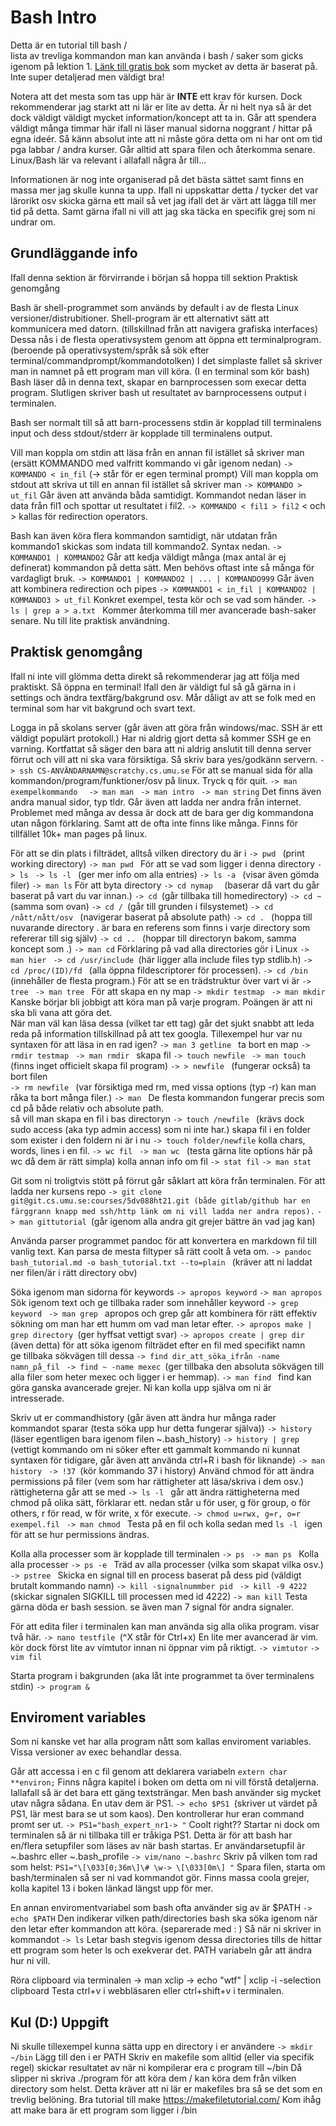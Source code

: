 # Bash Intro
Detta är en tutorial till bash /  
lista av trevliga kommandon man kan använda i bash / saker som gicks igenom på lektion 1. 
[Länk till gratis bok](https://linuxcommand.org/tlcl.php "bok :)") som mycket av detta är baserat på. Inte super detaljerad men väldigt bra! 

Notera att det mesta som tas upp här är **INTE** ett krav för kursen. 
Dock rekommenderar jag starkt att ni lär er lite av detta.
Är ni helt nya så är det dock väldigt väldigt mycket information/koncept att ta in.
Går att spendera väldigt många timmar här ifall ni läser manual sidorna noggrant / hittar på egna ideér. 
Så känn absolut inte att ni måste göra detta om ni har ont om tid pga labbar / andra kurser. 
Går alltid att spara filen och återkomma senare. Linux/Bash lär va relevant i allafall några år till...

Informationen är nog inte organiserad på det bästa sättet samt finns en massa mer jag skulle kunna ta upp. Ifall ni uppskattar detta / tycker det var lärorikt osv skicka gärna ett mail så vet jag ifall det är värt att lägga till mer tid på detta. Samt gärna ifall ni vill att jag ska täcka en specifik grej som ni undrar om.

## Grundläggande info
Ifall denna sektion är förvirrande i början så hoppa till sektion Praktisk genomgång 

Bash är shell-programmet som används by default i av de flesta Linux versioner/distrubitioner. 
Shell-program är ett alternativt sätt att kommunicera med datorn. (tillskillnad från att navigera grafiska interfaces) 
Dessa nås i de flesta operativsystem genom att öppna ett terminalprogram. 
(beroende på operativsystem/språk så sök efter terminal/commandprompt/kommandotolken)
I det simplaste fallet så skriver man in namnet på ett program man vill köra. (I en terminal som kör bash) 
Bash läser då in denna text, skapar en barnprocessen som execar detta program. 
Slutligen skriver bash ut resultatet av barnprocessens output i terminalen.

Bash ser normalt till så att barn-processens stdin är kopplad till terminalens input och dess stdout/stderr är kopplade till terminalens output.

Vill man koppla om stdin att läsa från en annan fil istället så skriver man (ersätt KOMMANDO med valfritt kommando vi går igenom nedan)
	```-> KOMMANDO < in_fil``` (-> står för er egen terminal prompt)
Vill man koppla om stdout att skriva ut till en annan fil istället så skriver man
	```-> KOMMANDO > ut_fil```
Går även att använda båda samtidigt. 
Kommandot nedan läser in data från fil1 och spottar ut resultatet i fil2. 
	```-> KOMMANDO < fil1 > fil2``` 
< och > kallas för redirection operators. 

Bash kan även köra flera kommandon samtidigt, när utdatan från kommando1 skickas som indata till kommando2. Syntax nedan. 
        ```-> KOMMANDO1 | KOMMANDO2```
Går att kedja väldigt många (max antal är ej definerat) kommandon på detta sätt. 
Men behövs oftast inte så många för vardagligt bruk. 
	```-> KOMMANDO1 | KOMMANDO2 | ... | KOMMANDO999```
Går även att kombinera redirection och pipes 
	```-> KOMMANDO1 < in_fil | KOMMANDO2 | KOMMANDO3 > ut_fil```
Konkret exempel, testa kör och se vad som händer. 
	```-> ls | grep a > a.txt ```
Kommer återkomma till mer avancerade bash-saker senare. Nu till lite praktisk användning. 

## Praktisk genomgång

Ifall ni inte vill glömma detta direkt så rekommenderar jag att följa med praktiskt. 
Så öppna en terminal!
Ifall den är väldigt ful så gå gärna in i settings och ändra textfärg/bakgrund osv. 
Mår dåligt av att se folk med en terminal som har vit bakgrund och svart text.

Logga in på skolans server (går även att göra från windows/mac. SSH är ett väldigt populärt protokoll.)
Har ni aldrig gjort detta så kommer SSH ge en varning.
Kortfattat så säger den bara att ni aldrig anslutit till denna server förrut och vill att ni ska vara försiktiga.
Så skriv bara yes/godkänn servern.
	```-> ssh CS-ANVÄNDARNAMN@scratchy.cs.umu.se```
För att se manual sida för alla kommandon/program/funktioner/osv på linux. Tryck q för quit. 
        ```-> man exempelkommando  ```
	```-> man man ```
	```-> man intro ```
	```-> man string```
Det finns även andra manual sidor, typ tldr. Går även att ladda ner andra från internet. 
Problemet med många av dessa är dock att de bara ger dig kommandona utan någon förklaring.
Samt att de ofta inte finns like många. Finns för tillfället 10k+ man pages på linux. 

För att se din plats i filträdet, alltså vilken directory du är i 
	```-> pwd ``` (print working directory) 
	```-> man pwd ```
För att se vad som ligger i denna directory 
	```-> ls ```
	```-> ls -l ``` (ger mer info om alla entries)
	```-> ls -a ``` (visar även gömda filer)
	```-> man ls```
För att byta directory 
	```-> cd nymap  ``` (baserar då vart du går baserat på vart du var innan.)
	```-> cd ```(går tillbaka till homedirectory)
	```-> cd ~ ```(samma som ovan) 
	```-> cd / ```(går till grunden i filsystemet)
	```-> cd /nått/nått/osv ``` (navigerar baserat på absolute path)
	```-> cd . ``` (hoppa till nuvarande directory
	. är bara en referens som finns i varje directory som refererar till sig själv) 
	```-> cd .. ``` (hoppar till directoryn bakom, samma koncept som .) 
	```-> man cd```
Förklaring på vad alla directories gör i Linux
	```-> man hier ```
	```-> cd /usr/include ```(här ligger alla include files typ stdlib.h) 
	```-> cd /proc/(ID)/fd ``` (alla öppna fildescriptorer för processen). 
	```-> cd /bin ``` (innehåller de flesta program.) 
För att se en trädstruktur över vart vi är 
	```-> tree ```
	```-> man tree ```
För att skapa en ny map 
	```-> mkdir testmap ```
	```-> man mkdir ```
Kanske börjar bli jobbigt att köra man på varje program.
Poängen är att ni ska bli vana att göra det.  
När man väl kan läsa dessa (vilket tar ett tag) går det sjukt snabbt att leda reda på information tillskillnad på att tex googla. 
Tillexempel hur var nu syntaxen för att läsa in en rad igen? 
	```-> man 3 getline ```
ta bort en map 
	```-> rmdir testmap ```
	```-> man rmdir ```
skapa fil 
	```-> touch newfile ```
	```-> man touch ``` (finns inget officielt skapa fil program)
	```-> > newfile ``` (fungerar också)
ta bort filen  
	```-> rm newfile ``` (var försiktiga med rm, med vissa options (typ -r) kan man råka ta bort många filer.) 
	```-> man ```
De flesta kommandon fungerar precis som cd på både relativ och absolute path.  
så vill man skapa en fil i bas directoryn 
	```-> touch /newfile ``` (krävs dock sudo access (aka typ admin access) som ni inte har.) 
skapa fil i en folder som exister i den foldern ni är i nu 
	```-> touch folder/newfile```
kolla chars, words, lines i en fil. 
	```-> wc fil ```
	```-> man wc ``` (testa gärna lite options här på wc då dem är rätt simpla) 
kolla annan info om fil 
	```-> stat fil```
	```-> man stat```

Git som ni troligtvis stött på förrut går såklart att köra från terminalen.
För att ladda ner kursens repo
	```-> git clone git@git.cs.umu.se:courses/5dv088ht21.git (både gitlab/github har en färggrann knapp med ssh/http länk om ni vill ladda ner andra repos).```
	```-> man gittutorial ```(går igenom alla andra git grejer bättre än vad jag kan)

Använda parser programmet pandoc för att konvertera en markdown fil till vanlig text.
Kan parsa de mesta filtyper så rätt coolt å veta om. 
	```-> pandoc bash_tutorial.md -o bash_tutorial.txt --to=plain ``` (kräver att ni laddat ner filen/är i rätt directory obv)

Söka igenom man sidorna för keywords 
	```-> apropos keyword```
	```-> man apropos ```
Sök igenom text och ge tillbaka rader som innehåller keyword
	```-> grep keyword ```
	```-> man grep ```
apropos och grep går att kombinera för rätt effektiv sökning om man har ett humm om vad man letar efter. 
	```-> apropos make | grep directory ```(ger hyffsat vettigt svar) 
	```-> apropos create | grep dir ```(även detta)
för att söka igenom filträdet efter en fil med specifikt namn  
ge tillbaka sökvägen till dessa
	```-> find dir_att_söka_ifrån -name namn_på_fil ```
	```-> find ~ -name mexec ```(ger tillbaka den absoluta sökvägen till alla filer som heter mexec och ligger i er hemmap). 
	```-> man find ```
find kan göra ganska avancerade grejer. Ni kan kolla upp själva om ni är intresserade. 

Skriv ut er commandhistory (går även att ändra hur många rader kommandot sparar (testa söka upp hur detta fungerar själva)) 
	```-> history ```(läser egentligen bara igenom filen ~.bash_history) 
	```-> history | grep ```(vettigt kommando om ni söker efter ett gammalt kommando ni kunnat syntaxen för tidigare, går även att använda ctrl+R i bash för liknande) 
	```-> man history ```
	```-> !37 ```(kör kommando 37 i history) 
Använd chmod för att ändra permissions på filer (vem som har rättigheter att läsa/skriva i dem osv.) 
rättigheterna går att se med 
	```-> ls -l ```
går att ändra rättigheterna med chmod på olika sätt, förklarar ett. 
nedan står u för user, g för group, o för others, r för read, w för write, x för execute. 
	```-> chmod u=rwx, g=r, o=r exempel.fil ```
	```-> man chmod ```
Testa på en fil och kolla sedan med ```ls -l ``` igen för att se hur permissions ändras. 

Kolla alla processer som är kopplade till terminalen 
	```-> ps ```
	```-> man ps ```
Kolla alla processer 
	```-> ps -e ```
Träd av alla processer (vilka som skapat vilka osv.) 
	```-> pstree ```
Skicka en signal till en process baserat på dess pid (väldigt brutalt kommando namn) 
	```-> kill -signalnummber pid ```
	```-> kill -9 4222 ```(skickar signalen SIGKILL till processen med id 4222)
	```-> man kill```
Testa gärna döda er bash session. 
se även man 7 signal för andra signaler. 

För att edita filer i terminalen kan man använda sig alla olika program. visar två här. 
	```-> nano testfile ```(^X står för Ctrl+x)
En lite mer avancerad är vim. kör dock först lite av vimtutor innan ni öppnar vim på riktigt. 
	```-> vimtutor```
	```-> vim fil```

Starta program i bakgrunden (aka låt inte programmet ta över terminalens stdin) 
	```-> program & ```

## Enviroment variables 
Som ni kanske vet har alla program nått som kallas enviroment variables. 
Vissa versioner av exec behandlar dessa. 

Går att accessa i en c fil genom att deklarera variabeln ```extern char **environ;```
Finns några kapitel i boken om detta om ni vill förstå detaljerna. 
Iallafall så är det bara ett gäng textsträngar.
Men bash använder sig mycket utav några sådana.
En utav dem är PS1. 
	```-> echo $PS1 ```(skriver ut värdet på PS1, lär mest bara se ut som kaos).
Den kontrollerar hur eran command promt ser ut.
	```-> PS1="bash_expert_nr1-> "```
Coolt right??
Startar ni dock om terminalen så är ni tillbaka till er tråkiga PS1.
Detta är för att bash har en/flera setupfiler som läses av när bash startas.
Er användarsetupfil är ~.bashrc eller ~.bash_profile
	```-> vim/nano ~.bashrc```
Skriv på vilken tom rad som helst:
```PS1="\[\033[0;36m\]\# \w-> \[\033[0m\] "```
Spara filen, starta om bash/terminalen så ser ni vad kommandot gör.
Finns massa coola grejer, kolla kapitel 13 i boken länkad längst upp för mer.

En annan enviromentvariabel som bash ofta använder sig av är $PATH
	```-> echo $PATH```
Den indikerar vilken path/directories bash ska söka igenom när den letar efter kommandon att köra.
(separerade med :   )
Så när ni skriver in kommandot
	```-> ls```
Letar bash stegvis igenom dessa directories tills de hittar ett program som heter ls och exekverar det. PATH variabeln går att ändra hur ni vill. 

Röra clipboard via terminalen
	-> man xclip
	-> echo "wtf" | xclip -i -selection clipboard
Testa ctrl+v i webbläsaren eller ctrl+shift+v i terminalen.
</p>

## Kul (D:) Uppgift

Ni skulle tillexempel kunna sätta upp en directory i er användere 
	```-> mkdir ~/bin```
Lägg till den i er PATH
Skriv en makefile som alltid (eller via specifik regel) skickar resultatet av när ni kompilerar era c program till ~/bin
Då slipper ni skriva ./program för att köra dem / kan köra dem från vilken directory som helst.
Detta kräver att ni lär er makefiles bra så se det som en trevlig belöning.
Bra tutorial till make
https://makefiletutorial.com/
Kom ihåg att make bara är ett program som ligger i /bin
